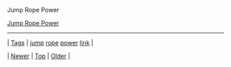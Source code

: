 <!--
title: Jump Rope Power
date: 2020-06-28T15:27:00.218Z
tags: jump, rope, power, link
-->


Jump Rope Power

[Jump Rope Power](http://wiredinsider.tumblr.com/post/71415315279/jump-rope-power)

<!--BOTTOM-POST-NAVIGATION-->
---

| [Tags](tags.md) | [jump](tag-jump.md) [rope](tag-rope.md) [power](tag-power.md) [link](tag-link.md) |

| [Newer](71980292199.md) | [Top](index.md) | [Older](71982150708.md) |